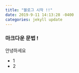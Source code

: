 ```yaml
---
title: "블로그 시작 !!"
date: 2019-9-11 14:13:28 -0400
categories: jekyll update
---
```

### 마크다운 문법 !

안녕하세요
* 1
* 2